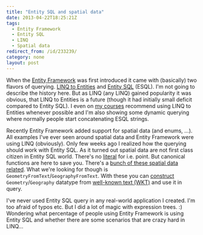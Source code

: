 ```yaml
---
title: "Entity SQL and spatial data"
date: 2013-04-22T18:25:21Z
tags:
  - Entity Framework
  - Entity SQL
  - LINQ
  - Spatial data
redirect_from: /id/233239/
category: none
layout: post
---
```

When the [Entity Framework][1] was first introduced it came with (basically) two flavors of querying. [LINQ to Entities][2] and [Entity SQL][3] (ESQL). I'm not going to describe the history here. But as LINQ (any LINQ) gained popularity it was obvious, that LINQ to Entities is a future (though it had initially small deficit compared to Entity SQL). I even on [my courses][4] recommend using LINQ to Entities whenever possible and I'm also showing some dynamic querying where normally people start concatenating ESQL strings.

<!-- excerpt -->

Recently Entity Framework added support for spatial data (and enums, ...). All examples I've ever seen around spatial data and Entity Framework were using LINQ (obviously). Only few weeks ago I realized how the querying should work with Entity SQL. As it turned out spatial data are not first class citizen in Entity SQL world. There's no [literal][5] for i.e. point. But canonical functions are here to save you. There's a [bunch of these spatial data related][6]. What we're looking for though is `GeometryFromText`/`GeographyFromText`. With these you can [construct][7] `Geometry`/`Geography` datatype from [well-known text (WKT)][8] and use it in query.

I've never used Entity SQL query in any real-world application I created. I'm too afraid of typos etc. But I did a lot of magic with expression trees. :) Wondering what percentage of people using Entity Framework is using Entity SQL and whether there are some scenarios that are crazy hard in LINQ...

[1]: http://msdn.com/ef
[2]: http://msdn.microsoft.com/en-us/library/bb386964.aspx
[3]: http://msdn.microsoft.com/en-us/library/bb399560.aspx
[4]: http://www.x2develop.com
[5]: http://msdn.microsoft.com/en-us/library/bb399176.aspx
[6]: http://msdn.microsoft.com/en-us/library/hh749531.aspx
[7]: http://msdn.microsoft.com/en-us/library/dn133443.aspx
[8]: http://en.wikipedia.org/wiki/Well-known_text